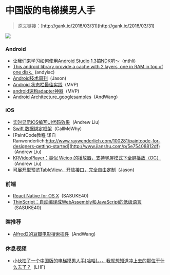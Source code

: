 # 中国版的电梯摸男人手

> 原文链接：[http://gank.io/2016/03/31](http://gank.io/2016/03/31)

![](http://ww3.sinaimg.cn/large/7a8aed7bjw1f2fuecji0lj20f009oab3.jpg)

### Android

* [让我们来学习如何使用Android Studio 1.3搞NDK吧～](https://github.com/googlesamples/android) &nbsp;(mthli)
* [This android library provide a cache with 2 layers, one in RAM in top of one disk.&nbsp;](https://github.com/vincentbrison/android) (andyiac)
* [Android技术周刊](https://github.com/HujiangTechnology/Tardis) &nbsp;(Jason)
* [Android 状态栏最佳实践](http://niorgai.github.io/2016/03/20/Android) &nbsp;(MVP)
* [android速构adapter神器](http://www.jianshu.com/p/f18f77255952) &nbsp;(MVP)
* [Android Architecture_googlesamples](https://github.com/googlesamples/android) &nbsp;(AndWang)

### iOS

* [实时显示iOS编写UI代码效果](http://www.jianshu.com/p/2ed5f7444900) &nbsp;(Andrew Liu)
* [Swift 数据绑定框架](https://github.com/SwiftBond/Bond?utm_campaign=This%2BWeek%2Bin%2BSwift&amp) &nbsp;(CallMeWhy)
* [PaintCode教程 译自Ranwenderlich:http://www.raywenderlich.com/100281/paintcode-for-designers-getting-started](http://www.jianshu.com/p/5e75408812df) &nbsp;(Andrew Liu)
* [KRVideoPlayer：类似 Weico 的播放器，支持竖屏模式下全屏播放（OC）](https://github.com/36Kr) &nbsp;(Andrew Liu)
* [可展开型预览TableView，开放接口，完全自由定制](https://github.com/liuzhiyi1992/ZYThumbnailTableView) &nbsp;(Jason)

### 前端

* [React Native for OS X](https://github.com/ptmt/react) &nbsp;(SASUKE40)
* [ThinScript：自动编译成WebAssembly和JavaScript的低级语言](https://github.com/evanw/thinscript) &nbsp;(SASUKE40)

### 瞎推荐

* [Alfred2的豆瓣电影搜索插件](https://github.com/swim2sun/Douban) &nbsp;(AndWang)

### 休息视频

* [小伙拍了一个中国版的电梯摸男人手[哈哈]。。。我就想知道冲上去的那位干什么去了？](http://weibo.com/p/230444921955af2aa0a1e15074d2299f69f549) &nbsp;(LHF)

